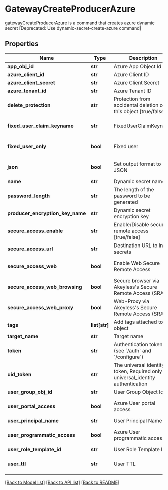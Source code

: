 # GatewayCreateProducerAzure

gatewayCreateProducerAzure is a command that creates azure dynamic secret [Deprecated: Use dynamic-secret-create-azure command]
## Properties
Name | Type | Description | Notes
------------ | ------------- | ------------- | -------------
**app_obj_id** | **str** | Azure App Object Id | [optional] 
**azure_client_id** | **str** | Azure Client ID | [optional] 
**azure_client_secret** | **str** | Azure Client Secret | [optional] 
**azure_tenant_id** | **str** | Azure Tenant ID | [optional] 
**delete_protection** | **str** | Protection from accidental deletion of this object [true/false] | [optional] 
**fixed_user_claim_keyname** | **str** | FixedUserClaimKeyname | [optional] [default to 'false']
**fixed_user_only** | **bool** | Fixed user | [optional] [default to False]
**json** | **bool** | Set output format to JSON | [optional] [default to False]
**name** | **str** | Dynamic secret name | 
**password_length** | **str** | The length of the password to be generated | [optional] 
**producer_encryption_key_name** | **str** | Dynamic secret encryption key | [optional] 
**secure_access_enable** | **str** | Enable/Disable secure remote access [true/false] | [optional] 
**secure_access_url** | **str** | Destination URL to inject secrets | [optional] 
**secure_access_web** | **bool** | Enable Web Secure Remote Access | [optional] [default to True]
**secure_access_web_browsing** | **bool** | Secure browser via Akeyless&#39;s Secure Remote Access (SRA) | [optional] [default to False]
**secure_access_web_proxy** | **bool** | Web-Proxy via Akeyless&#39;s Secure Remote Access (SRA) | [optional] [default to False]
**tags** | **list[str]** | Add tags attached to this object | [optional] 
**target_name** | **str** | Target name | [optional] 
**token** | **str** | Authentication token (see &#x60;/auth&#x60; and &#x60;/configure&#x60;) | [optional] 
**uid_token** | **str** | The universal identity token, Required only for universal_identity authentication | [optional] 
**user_group_obj_id** | **str** | User Group Object Id | [optional] 
**user_portal_access** | **bool** | Azure User portal access | [optional] [default to False]
**user_principal_name** | **str** | User Principal Name | [optional] 
**user_programmatic_access** | **bool** | Azure User programmatic access | [optional] [default to False]
**user_role_template_id** | **str** | User Role Template Id | [optional] 
**user_ttl** | **str** | User TTL | [optional] [default to '60m']

[[Back to Model list]](../README.md#documentation-for-models) [[Back to API list]](../README.md#documentation-for-api-endpoints) [[Back to README]](../README.md)


